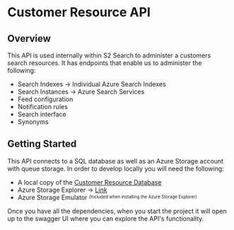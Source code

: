 # Customer Resource API
## Overview
This API is used internally within S2 Search to administer a customers search resources.
It has endpoints that enable us to administer the following:
* Search Indexes -> Individual Azure Search Indexes
* Search Instances -> Azure Search Services
* Feed configuration
* Notification rules
* Search interface
* Synonyms

## Getting Started
This API connects to a SQL database as well as an Azure Storage account with queue storage.
In order to develop locally you will need the following:
* A local copy of the [Customer Resource Database](https://dev.azure.com/S2-Search/S2%20Search/_git/S2Search.CustomerResourceStore.DB)
* Azure Storage Explorer -> [Link](https://azure.microsoft.com/en-us/features/storage-explorer/)
* Azure Storage Emulator <sup><sub>(Included when installing the Azure Storage Explorer)<sub><sup>

Once you have all the dependencies, when you start the project it will open up to the swagger UI where you can explore the API's functionality.